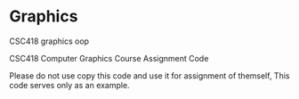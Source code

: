 # Graphics
CSC418 graphics oop

CSC418 Computer Graphics Course Assignment Code

Please do not use copy this code and use it for assignment of themself,
This code serves only as an example.
